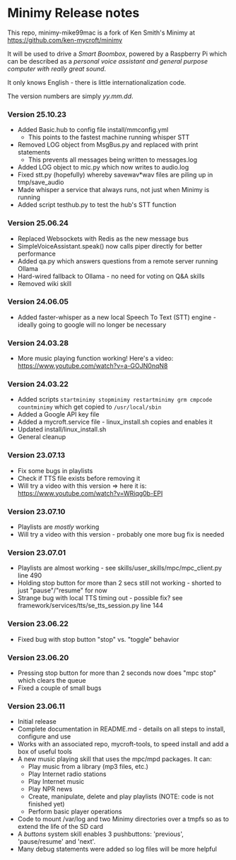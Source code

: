 # Minimy Release notes

This repo, minimy-mike99mac is a fork of Ken Smith's Minimy at https://github.com/ken-mycroft/minimy

It will be used to drive a *Smart Boombox*, powered by a Raspberry Pi which can be described as a *personal voice assistant and general purpose computer with really great sound*.

It only knows English - there is little internationalization code.

The version numbers are simply *yy.mm.dd*.

### Version 25.10.23
- Added Basic.hub to config file install/mmconfig.yml
  - This points to the fastest machine running whisper STT
- Removed LOG object from MsgBus.py and replaced with print statements
  - This prevents all messages being written to messages.log
- Added LOG object to mic.py which now writes to audio.log
- Fixed stt.py (hopefully) whereby savewav*wav files are piling up in tmp/save_audio   
- Made whisper a service that always runs, not just when Minimy is running
- Added script testhub.py to test the hub's STT function

### Version 25.06.24
- Replaced Websockets with Redis as the new message bus
- SimpleVoiceAssistant.speak() now calls piper directly for better performance
- Added qa.py which answers questions from a remote server running Ollama
- Hard-wired fallback to Ollama - no need for voting on Q&A skills
- Removed wiki skill

### Version 24.06.05
- Added faster-whisper as a new local Speech To Text (STT) engine - ideally going to google will no longer be necessary

### Version 24.03.28
- More music playing function working!  Here's a video: https://www.youtube.com/watch?v=a-GOJN0nqN8

### Version 24.03.22
- Added scripts ``startminimy stopminimy restartminimy grm cmpcode countminimy`` which get copied to ``/usr/local/sbin``
- Added a Google API key file 
- Added a mycroft.service file - linux_install.sh copies and enables it
- Updated install/linux_install.sh
- General cleanup 

### Version 23.07.13
- Fix some bugs in playlists 
- Check if TTS file exists before removing it
- Will try a video with this version => here it is: https://www.youtube.com/watch?v=WRiqg0b-EPI

### Version 23.07.10
- Playlists are *mostly* working 
- Will try a video with this version - probably one more bug fix is needed

### Version 23.07.01
- Playlists are almost working - see skills/user_skills/mpc/mpc_client.py line 490                             
- Holding stop button for more than 2 secs still not working - shorted to just "pause"/"resume" for now
- Strange bug with local TTS timing out - possible fix? see framework/services/tts/se_tts_session.py line 144
 
### Version 23.06.22
- Fixed bug with stop button "stop" vs. "toggle" behavior
 
### Version 23.06.20
- Pressing stop button for more than 2 seconds now does "mpc stop" which clears the queue
- Fixed a couple of small bugs

### Version 23.06.11
- Initial release
- Complete documentation in README.md - details on all steps to install, configure and use
- Works with an associated repo, mycroft-tools, to speed install and add a box of useful tools
- A new music playing skill that uses the mpc/mpd packages. It can:
    - Play music from a library (mp3 files, etc.)
    - Play Internet radio stations
    - Play Internet music
    - Play NPR news
    - Create, manipulate, delete and play playlists (NOTE: code is not finished yet)
    - Perform basic player operations
- Code to mount /var/log and two Minimy directories over a tmpfs so as to extend the life of the SD card
- A *buttons* system skill enables 3 pushbuttons: 'previous', 'pause/resume' and 'next'.
- Many debug statements were added so log files will be more helpful

